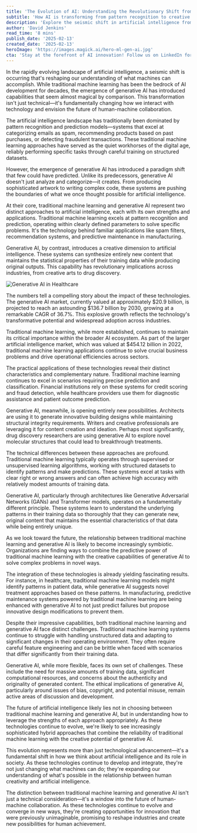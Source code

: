 ```yaml
---
title: 'The Evolution of AI: Understanding the Revolutionary Shift from Traditional Machine Learning to Generative AI'
subtitle: 'How AI is transforming from pattern recognition to creative generation'
description: 'Explore the seismic shift in artificial intelligence from traditional machine learning to generative AI, a transformation that is reshaping our understanding of human-machine interaction and collaboration. Discover how these technologies are complementing each other, offering novel capabilities across industries.'
author: 'David Jenkins'
read_time: '8 mins'
publish_date: '2025-02-13'
created_date: '2025-02-13'
heroImage: 'https://images.magick.ai/hero-ml-gen-ai.jpg'
cta: 'Stay at the forefront of AI innovation! Follow us on LinkedIn for daily insights into the evolving landscape of artificial intelligence and be part of the conversation shaping the future of technology.'
---
```


In the rapidly evolving landscape of artificial intelligence, a seismic shift is occurring that's reshaping our understanding of what machines can accomplish. While traditional machine learning has been the bedrock of AI development for decades, the emergence of generative AI has introduced capabilities that seem almost magical by comparison. This transformation isn't just technical—it's fundamentally changing how we interact with technology and envision the future of human-machine collaboration.

The artificial intelligence landscape has traditionally been dominated by pattern recognition and prediction models—systems that excel at categorizing emails as spam, recommending products based on past purchases, or detecting fraudulent transactions. These traditional machine learning approaches have served as the quiet workhorses of the digital age, reliably performing specific tasks through careful training on structured datasets.

However, the emergence of generative AI has introduced a paradigm shift that few could have predicted. Unlike its predecessors, generative AI doesn't just analyze and categorize—it creates. From producing sophisticated artwork to writing complex code, these systems are pushing the boundaries of what we once thought possible for artificial intelligence.

At their core, traditional machine learning and generative AI represent two distinct approaches to artificial intelligence, each with its own strengths and applications. Traditional machine learning excels at pattern recognition and prediction, operating within clearly defined parameters to solve specific problems. It's the technology behind familiar applications like spam filters, recommendation systems, and predictive maintenance in manufacturing.

Generative AI, by contrast, introduces a creative dimension to artificial intelligence. These systems can synthesize entirely new content that maintains the statistical properties of their training data while producing original outputs. This capability has revolutionary implications across industries, from creative arts to drug discovery.

![Generative AI in Healthcare](https://images.magick.ai/content-gen-ai-healthcare.jpg)

The numbers tell a compelling story about the impact of these technologies. The generative AI market, currently valued at approximately $20.9 billion, is projected to reach an astounding $136.7 billion by 2030, growing at a remarkable CAGR of 36.7%. This explosive growth reflects the technology's transformative potential and widespread adoption across industries.

Traditional machine learning, while more established, continues to maintain its critical importance within the broader AI ecosystem. As part of the larger artificial intelligence market, which was valued at $454.12 billion in 2022, traditional machine learning applications continue to solve crucial business problems and drive operational efficiencies across sectors.

The practical applications of these technologies reveal their distinct characteristics and complementary nature. Traditional machine learning continues to excel in scenarios requiring precise prediction and classification. Financial institutions rely on these systems for credit scoring and fraud detection, while healthcare providers use them for diagnostic assistance and patient outcome prediction.

Generative AI, meanwhile, is opening entirely new possibilities. Architects are using it to generate innovative building designs while maintaining structural integrity requirements. Writers and creative professionals are leveraging it for content creation and ideation. Perhaps most significantly, drug discovery researchers are using generative AI to explore novel molecular structures that could lead to breakthrough treatments.

The technical differences between these approaches are profound. Traditional machine learning typically operates through supervised or unsupervised learning algorithms, working with structured datasets to identify patterns and make predictions. These systems excel at tasks with clear right or wrong answers and can often achieve high accuracy with relatively modest amounts of training data.

Generative AI, particularly through architectures like Generative Adversarial Networks (GANs) and Transformer models, operates on a fundamentally different principle. These systems learn to understand the underlying patterns in their training data so thoroughly that they can generate new, original content that maintains the essential characteristics of that data while being entirely unique.

As we look toward the future, the relationship between traditional machine learning and generative AI is likely to become increasingly symbiotic. Organizations are finding ways to combine the predictive power of traditional machine learning with the creative capabilities of generative AI to solve complex problems in novel ways.

The integration of these technologies is already yielding fascinating results. For instance, in healthcare, traditional machine learning models might identify patterns in patient data, while generative AI suggests novel treatment approaches based on these patterns. In manufacturing, predictive maintenance systems powered by traditional machine learning are being enhanced with generative AI to not just predict failures but propose innovative design modifications to prevent them.

Despite their impressive capabilities, both traditional machine learning and generative AI face distinct challenges. Traditional machine learning systems continue to struggle with handling unstructured data and adapting to significant changes in their operating environment. They often require careful feature engineering and can be brittle when faced with scenarios that differ significantly from their training data.

Generative AI, while more flexible, faces its own set of challenges. These include the need for massive amounts of training data, significant computational resources, and concerns about the authenticity and originality of generated content. The ethical implications of generative AI, particularly around issues of bias, copyright, and potential misuse, remain active areas of discussion and development.

The future of artificial intelligence likely lies not in choosing between traditional machine learning and generative AI, but in understanding how to leverage the strengths of each approach appropriately. As these technologies continue to evolve, we're likely to see increasingly sophisticated hybrid approaches that combine the reliability of traditional machine learning with the creative potential of generative AI.

This evolution represents more than just technological advancement—it's a fundamental shift in how we think about artificial intelligence and its role in society. As these technologies continue to develop and integrate, they're not just changing what machines can do; they're expanding our understanding of what's possible in the relationship between human creativity and artificial intelligence.

The distinction between traditional machine learning and generative AI isn't just a technical consideration—it's a window into the future of human-machine collaboration. As these technologies continue to evolve and converge in new ways, they're creating opportunities for innovation that were previously unimaginable, promising to reshape industries and create new possibilities for human achievement.